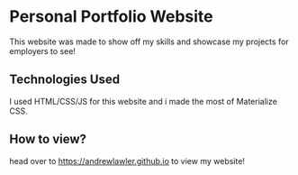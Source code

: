 # Personal Portfolio Website
This website was made to show off my skills and showcase my projects for employers to see!
## Technologies Used
I used HTML/CSS/JS for this website and i made the most of Materialize CSS.
## How to view?
head over to https://andrewlawler.github.io to view my website!